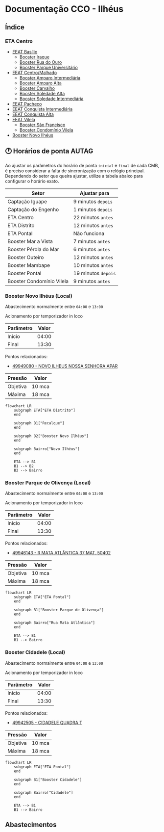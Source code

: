 # Documentação CCO - Ilhéus

## Índice

### ETA Centro

- [EEAT Basílio](ETA%20Centro/Basílio/Basílio.md)
  - [Booster Iraque](ETA%20Centro/Basílio/Booster%20Iraque.md)
  - [Booster Rua do Ouro](ETA%20Centro/Basílio/Booster%20Rua%20do%20Ouro.md)
  - [Booster Parque Universitário](ETA%20Centro/Basílio/Booster%20Parque%20Universitário.md)
- [EEAT Centro/Malhado](ETA%20Centro/Centro/Centro.md)
  - [Booster Amparo Intermediária](ETA%20Centro/Centro/Booster%20Amparo%20Intermediária.md)
  - [Booster Amparo Alta](ETA%20Centro/Centro/Booster%20Amparo%20Alta.md)
  - [Booster Carvalho](ETA%20Centro/Centro/Booster%20Carvalho.md)
  - [Booster Soledade Alta](ETA%20Centro/Centro/Booster%20Soledade%20Alta.md)
  - [Booster Soledade Intermediária](ETA%20Centro/Centro/Booster%20Soledade%20Intermediária.md)
- [EEAT Pacheco](ETA%20Centro/Pacheco/Pacheco.md)
- [EEAT Conquista Intermediária](ETA%20Centro/Conquista%20Intermediária/Conquista%20Intermediária.md)
- [EEAT Conquista Alta](ETA%20Centro/Conquista%20Alta/Conquista%20Alta.md)
- [EEAT Vilela](ETA%20Centro/Vilela/Vilela.md)
  - [Booster São Francisco](ETA%20Centro/Vilela/Booster%20São%20Francisco.md)
  - [Booster Condomínio Vilela](ETA%20Centro/Vilela/Booster%20Condomínio%20Vilela.md)
- [Booster Novo Ilhéus](#booster-novo-ilhéus-local)


## 🕐 Horários de ponta AUTAG

Ao ajustar os parâmetros do horário de ponta `inicial` e `final` de cada CMB, é preciso considerar a falta de sincronização com o relógio principal. 
Dependendo do setor que queira ajustar, utilize a tabela abaixo para configurar o horário exato.

| Setor     | Ajustar para |
| -------------    | ------------- |
| Captação Iguape  | 9 minutos `depois`|
| Captação do Engenho  | 1 minutos `depois`|
| ETA Centro       | 22 minutos `antes`|
| ETA Distrito     | 12 minutos `antes`|
| ETA Pontal     | Não funciona|
| Booster Mar a Vista     | 7 minutos `antes`|
| Booster Pérola do Mar  | 6 minutos `antes`|
| Booster Outeiro  | 12 minutos `antes`|
| Booster Mambape  | 10 minutos `antes`|
| Booster Pontal  | 19 minutos `depois`|
| Booster Condomínio Vilela  | 9 minutos `antes`|

### Booster Novo Ilhéus (Local)

Abastecimento normalmente entre `04:00` e `13:00`

Acionamento por temporizador in loco 

| Parâmetro     | Valor |
| -------------    | ------------- |
| Início | 04:00 |
| Final | 13:30  |

Pontos relacionados:
- [49949080 - NOVO ILHEUS NOSSA SENHORA APAR](https://www.vectorasys.com.br/vectorasys/?inc=jE9ciFZdkq5eiPI/kPRdHL0fUgHpk249WBYgUAHeku9slPteHB1pGu94UuY4GBI=)
  
| Pressão     | Valor |
| -------------    | ------------- |
| Objetiva | 10 mca |
| Máxima | 18 mca  |

```mermaid
flowchart LR
    subgraph ETA["ETA Distrito"]
    end

    subgraph B1["Recalque"]
    end

    subgraph B2["Booster Novo Ilhéus"]
    end

    subgraph Bairro["Novo Ilhéus"]
    end

    ETA --> B1
    B1 --> B2
    B2 --> Bairro
```

### Booster Parque de Olivença (Local)

Abastecimento normalmente entre `04:00` e `13:00`

Acionamento por temporizador in loco 

| Parâmetro     | Valor |
| -------------    | ------------- |
| Início | 04:00 |
| Final | 13:30  |

Pontos relacionados:
- [49946143 - R MATA ATLÂNTICA 37 MAT. 50402](https://www.vectorasys.com.br/vectorasys/?inc=jE9ciFZdkq5eiPI/kPRdHL0fUgHpk249WBQgUKHeku9slPteHB1pGu94UuUfWLM=)
  
| Pressão     | Valor |
| -------------    | ------------- |
| Objetiva | 10 mca |
| Máxima | 18 mca  |

```mermaid
flowchart LR
    subgraph ETA["ETA Pontal"]
    end

    subgraph B1["Booster Parque de Olivença"]
    end    

    subgraph Bairro["Rua Mata Atlântica"]
    end

    ETA --> B1
    B1 --> Bairro
```

### Booster Cidadele (Local)

Abastecimento normalmente entre `04:00` e `13:00`

Acionamento por temporizador in loco 

| Parâmetro     | Valor |
| -------------    | ------------- |
| Início | 04:00 |
| Final | 13:30  |

Pontos relacionados:
- [49942505 - CIDADELE QUADRA T](https://www.vectorasys.com.br/vectorasys/?inc=jE9ciFZdkq5eiPI/kPRdHL0fUgHpk249WBU0UAHeku9slPteHB1pGu94UrJrHrQ=)
  
| Pressão     | Valor |
| -------------    | ------------- |
| Objetiva | 10 mca |
| Máxima | 18 mca  |

```mermaid
flowchart LR
    subgraph ETA["ETA Pontal"]
    end

    subgraph B1["Booster Cidadele"]
    end    

    subgraph Bairro["Cidadele"]
    end

    ETA --> B1
    B1 --> Bairro
```

## Abastecimentos

